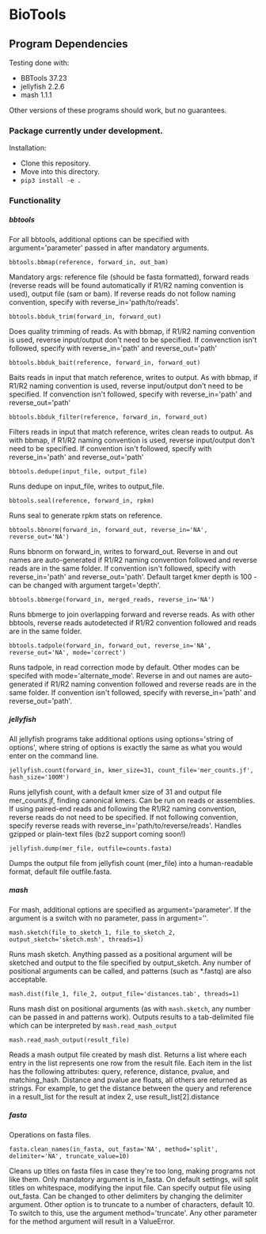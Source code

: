 # BioTools

## Program Dependencies

Testing done with: 
- BBTools 37.23
- jellyfish 2.2.6
- mash 1.1.1

Other versions of these programs should work, but no guarantees.

### Package currently under development.
Installation: 
- Clone this repository.
- Move into this directory.
- `pip3 install -e .`

### Functionality
##### bbtools
For all bbtools, additional options can be specified with argument='parameter' passed in after mandatory arguments.

`bbtools.bbmap(reference, forward_in, out_bam)` 

Mandatory args: reference file (should be fasta 
formatted), forward reads (reverse reads will be found automatically if R1/R2 naming convention is used), output file (sam or bam).
If reverse reads do not follow naming convention, specify with reverse_in='path/to/reads'.

`bbtools.bbduk_trim(forward_in, forward_out)` 

Does quality trimming of reads.
As with bbmap, if R1/R2 naming convention is used, reverse input/output don't need to be specified.
If convenction isn't followed, specify with reverse_in='path' and reverse_out='path'

`bbtools.bbduk_bait(reference, forward_in, forward_out)` 

Baits reads in input that match reference, writes to output.
As with bbmap, if R1/R2 naming convention is used, reverse input/output don't need to be specified.
If convenction isn't followed, specify with reverse_in='path' and reverse_out='path'

`bbtools.bbduk_filter(reference, forward_in, forward_out)` 

Filters reads in input that match reference, writes clean reads to output.
As with bbmap, if R1/R2 naming convention is used, reverse input/output don't need to be specified.
If convention isn't followed, specify with reverse_in='path' and reverse_out='path'

`bbtools.dedupe(input_file, output_file)` 

Runs dedupe on input_file, writes to output_file.

`bbtools.seal(reference, forward_in, rpkm)` 

Runs seal to generate rpkm stats on reference.

`bbtools.bbnorm(forward_in, forward_out, reverse_in='NA', reverse_out='NA')`

Runs bbnorm on forward_in, writes to forward_out. 
Reverse in and out names are auto-generated
if R1/R2 naming convention followed and reverse reads are in the same folder.
If convention isn't followed, specify with reverse_in='path' and reverse_out='path'. 
Default target kmer depth is 100 - can be changed with argument target='depth'.

`bbtools.bbmerge(forward_in, merged_reads, reverse_in='NA')`

Runs bbmerge to join overlapping forward and reverse reads. As with other bbtools, reverse
reads autodetected if R1/R2 convention followed and reads are in the same folder.

`bbtools.tadpole(forward_in, forward_out, reverse_in='NA', reverse_out='NA', mode='correct')`

Runs tadpole, in read correction mode by default. Other modes can be specifed with mode='alternate_mode'.
Reverse in and out names are auto-generated
if R1/R2 naming convention followed and reverse reads are in the same folder.
If convention isn't followed, specify with reverse_in='path' and reverse_out='path'. 


##### jellyfish
All jellyfish programs take additional options using options='string of options', where
string of options is exactly the same as what you would enter on the command line.

`jellyfish.count(forward_in, kmer_size=31, count_file='mer_counts.jf', hash_size='100M')`
 
 Runs jellyfish count, with a default kmer size of 31 and output file mer_counts.jf, finding canonical kmers.
Can be run on reads or assemblies. If using paired-end reads and following the R1/R2 naming 
 convention, reverse reads do not need to be specified. If not following convention, specify reverse reads
 with reverse_in='path/to/reverse/reads'. Handles gzipped or plain-text files (bz2 support coming soon!)

`jellyfish.dump(mer_file, outfile=counts.fasta)` 

Dumps the output file from jellyfish count (mer_file) into a human-readable
format, default file outfile.fasta.

##### mash

For mash, additional options are specified as argument='parameter'. If the argument is a switch with no parameter, 
pass in argument=''.

`mash.sketch(file_to_sketch_1, file_to_sketch_2, output_sketch='sketch.msh', threads=1)`

Runs mash sketch. Anything passed as a positional argument will be sketched and output to the file
specified by output_sketch. Any number of positional arguments can be called, and patterns (such as *.fastq) are also
acceptable.

`mash.dist(file_1, file_2, output_file='distances.tab', threads=1)`

Runs mash dist on positional arguments (as with `mash.sketch`, any number can be passed in and patterns work).
Outputs results to a tab-delimited file which can be interpreted by `mash.read_mash_output`

`mash.read_mash_output(result_file)`

Reads a mash output file created by mash dist. Returns a list where each entry in the list represents one row from 
the result file. Each item in the list has the following attributes: query, reference, distance, pvalue, and matching_hash.
Distance and pvalue are floats, all others are returned as strings. For example, to get the distance between the query 
and reference in a result_list for the result at index 2, use result_list[2].distance

##### fasta

Operations on fasta files.

`fasta.clean_names(in_fasta, out_fasta='NA', method='split', delimiter='NA', truncate_value=10)`

Cleans up titles on fasta files in case they're too long, making programs not like them.
Only mandatory argument is in_fasta. On default settings, will split titles on whitespace, modifying the input file.
Can specify output file using out_fasta.
Can be changed to other delimiters by changing the delimiter argument. Other option is to truncate to a number
of characters, default 10. To switch to this, use the argument method='truncate'. Any other parameter for the method
argument will result in a ValueError.